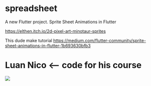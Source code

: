 # spreadsheet

A new Flutter project.
Sprite Sheet Animations in Flutter<br/>

https://elthen.itch.io/2d-pixel-art-minotaur-sprites

This dude make tutorial https://medium.com/flutter-community/sprite-sheet-animations-in-flutter-1b693630bfb3
<h1>Luan Nico <-- code for his course</h1>
<img src="https://miro.medium.com/max/2160/1*9ZKHKQzacnyqZvGGSGuC3Q.gif"/>
